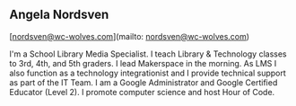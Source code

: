 ## Angela Nordsven

[nordsven@wc-wolves.com](mailto: nordsven@wc-wolves.com)

I'm a School Library Media Specialist. I teach Library & Technology classes to 3rd, 4th, and 5th graders. I lead Makerspace in the morning. As LMS I also function as a technology integrationist and I provide technical support as part of the IT Team. I am a Google Administrator and Google Certified Educator (Level 2). I promote computer science and host Hour of Code.
